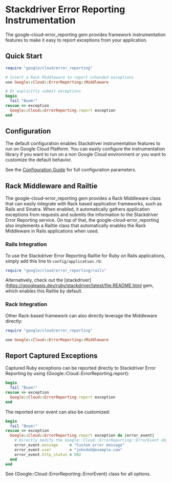# Stackdriver Error Reporting Instrumentation

The google-cloud-error_reporting gem provides framework instrumentation features
to make it easy to report exceptions from your application.

## Quick Start

```ruby
require "google/cloud/error_reporting"

# Insert a Rack Middleware to report unhanded exceptions
use Google::Cloud::ErrorReporting::Middleware

# Or explicitly submit exceptions
begin
  fail "Boom!"
rescue => exception
  Google::Cloud::ErrorReporting.report exception
end
```

## Configuration
The default configuration enables Stackdriver instrumentation features to run on
Google Cloud Platform. You can easily configure the instrumentation library  if
you want to run on a non Google Cloud environment or you want to customize  the
default behavior.

See the [Configuration
Guide](https://googleapis.dev/ruby/stackdriver/INSTRUMENTATION_CONFIGURATION/latest)
for full configuration parameters.

## Rack Middleware and Railtie

The google-cloud-error_reporting gem provides a Rack Middleware class that can
easily integrate with Rack based application frameworks, such as Rails and
Sinatra. When enabled, it automatically gathers application exceptions from
requests and submits the information to the Stackdriver Error Reporting service.
On top of that, the google-cloud-error_reporting also implements a Railtie class
that automatically enables the Rack Middleware in Rails applications when used.

### Rails Integration

To use the Stackdriver Error Reporting Railtie for Ruby on Rails applications,
simply add this line to `config/application.rb`:

```ruby
require "google/cloud/error_reporting/rails"
```

Alternatively, check out the
[stackdriver](https://googleapis.dev/ruby/stackdriver/latest/file.README.html
gem, which enables this Railtie by default.

### Rack Integration

Other Rack-based framework can also directly leverage the Middleware directly:

```ruby
require "google/cloud/error_reporting"

use Google::Cloud::ErrorReporting::Middleware
```

## Report Captured Exceptions
Captured Ruby exceptions can be reported directly to Stackdriver Error Reporting
by using {Google::Cloud::ErrorReporting.report}:

```ruby
begin
  fail "Boom!"
rescue => exception
  Google::Cloud::ErrorReporting.report exception
end
```

The reported error event can also be customized:

```ruby
begin
  fail "Boom!"
rescue => exception
  Google::Cloud::ErrorReporting.report exception do |error_event|
    # Directly modify the Google::Cloud::ErrorReporting::ErrorEvent object before submission
    error_event.message     = "Custom error message"
    error_event.user        = "johndoh@example.com"
    error_event.http_status = 502
  end
end
```

See {Google::Cloud::ErrorReporting::ErrorEvent} class for all options.
